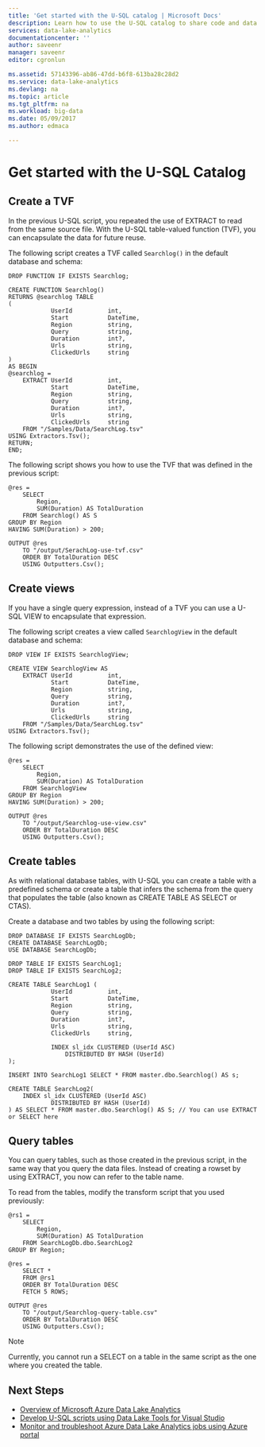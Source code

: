 ```yaml
---
title: 'Get started with the U-SQL catalog | Microsoft Docs'
description: Learn how to use the U-SQL catalog to share code and data.
services: data-lake-analytics
documentationcenter: ''
author: saveenr
manager: saveenr
editor: cgronlun

ms.assetid: 57143396-ab86-47dd-b6f8-613ba28c28d2
ms.service: data-lake-analytics
ms.devlang: na
ms.topic: article
ms.tgt_pltfrm: na
ms.workload: big-data
ms.date: 05/09/2017
ms.author: edmaca

---
```

# Get started with the U-SQL Catalog

## Create a TVF

In the previous U-SQL script, you repeated the use of EXTRACT to read from the same source file. With the U-SQL table-valued function (TVF), you can encapsulate the data for future reuse.  

The following script creates a TVF called `Searchlog()` in the default database and schema:

```
DROP FUNCTION IF EXISTS Searchlog;

CREATE FUNCTION Searchlog()
RETURNS @searchlog TABLE
(
            UserId          int,
            Start           DateTime,
            Region          string,
            Query           string,
            Duration        int?,
            Urls            string,
            ClickedUrls     string
)
AS BEGIN
@searchlog =
    EXTRACT UserId          int,
            Start           DateTime,
            Region          string,
            Query           string,
            Duration        int?,
            Urls            string,
            ClickedUrls     string
    FROM "/Samples/Data/SearchLog.tsv"
USING Extractors.Tsv();
RETURN;
END;
```

The following script shows you how to use the TVF that was defined in the previous script:

```
@res =
    SELECT
        Region,
        SUM(Duration) AS TotalDuration
    FROM Searchlog() AS S
GROUP BY Region
HAVING SUM(Duration) > 200;

OUTPUT @res
    TO "/output/SerachLog-use-tvf.csv"
    ORDER BY TotalDuration DESC
    USING Outputters.Csv();
```

## Create views

If you have a single query expression, instead of a TVF you can use a U-SQL VIEW to encapsulate that expression.

The following script creates a view called `SearchlogView` in the default database and schema:

```
DROP VIEW IF EXISTS SearchlogView;

CREATE VIEW SearchlogView AS  
    EXTRACT UserId          int,
            Start           DateTime,
            Region          string,
            Query           string,
            Duration        int?,
            Urls            string,
            ClickedUrls     string
    FROM "/Samples/Data/SearchLog.tsv"
USING Extractors.Tsv();
```

The following script demonstrates the use of the defined view:

```
@res =
    SELECT
        Region,
        SUM(Duration) AS TotalDuration
    FROM SearchlogView
GROUP BY Region
HAVING SUM(Duration) > 200;

OUTPUT @res
    TO "/output/Searchlog-use-view.csv"
    ORDER BY TotalDuration DESC
    USING Outputters.Csv();
```

## Create tables
As with relational database tables, with U-SQL you can create a table with a predefined schema or create a table that infers the schema from the query that populates the table (also known as CREATE TABLE AS SELECT or CTAS).

Create a database and two tables by using the following script:

```
DROP DATABASE IF EXISTS SearchLogDb;
CREATE DATABASE SearchLogDb;
USE DATABASE SearchLogDb;

DROP TABLE IF EXISTS SearchLog1;
DROP TABLE IF EXISTS SearchLog2;

CREATE TABLE SearchLog1 (
            UserId          int,
            Start           DateTime,
            Region          string,
            Query           string,
            Duration        int?,
            Urls            string,
            ClickedUrls     string,

            INDEX sl_idx CLUSTERED (UserId ASC)
                DISTRIBUTED BY HASH (UserId)
);

INSERT INTO SearchLog1 SELECT * FROM master.dbo.Searchlog() AS s;

CREATE TABLE SearchLog2(
    INDEX sl_idx CLUSTERED (UserId ASC)
            DISTRIBUTED BY HASH (UserId)
) AS SELECT * FROM master.dbo.Searchlog() AS S; // You can use EXTRACT or SELECT here
```

## Query tables
You can query tables, such as those created in the previous script, in the same way that you query the data files. Instead of creating a rowset by using EXTRACT, you now can refer to the table name.

To read from the tables, modify the transform script that you used previously:

```
@rs1 =
    SELECT
        Region,
        SUM(Duration) AS TotalDuration
    FROM SearchLogDb.dbo.SearchLog2
GROUP BY Region;

@res =
    SELECT *
    FROM @rs1
    ORDER BY TotalDuration DESC
    FETCH 5 ROWS;

OUTPUT @res
    TO "/output/Searchlog-query-table.csv"
    ORDER BY TotalDuration DESC
    USING Outputters.Csv();
```

 >[!NOTE]
 >Currently, you cannot run a SELECT on a table in the same script as the one where you created the table.

## Next Steps
* [Overview of Microsoft Azure Data Lake Analytics](data-lake-analytics-overview.md)
* [Develop U-SQL scripts using Data Lake Tools for Visual Studio](data-lake-analytics-data-lake-tools-get-started.md)
* [Monitor and troubleshoot Azure Data Lake Analytics jobs using Azure portal](data-lake-analytics-monitor-and-troubleshoot-jobs-tutorial.md)
